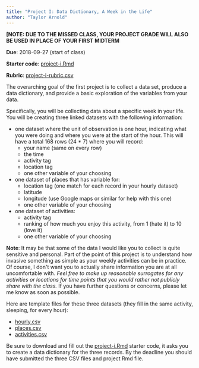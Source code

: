 ```yaml
---
title: "Project I: Data Dictionary, A Week in the Life"
author: "Taylor Arnold"
---
```


**[NOTE: DUE TO THE MISSED CLASS, YOUR PROJECT GRADE WILL ALSO BE
USED IN PLACE OF YOUR FIRST MIDTERM**

**Due**: 2018-09-27 (start of class)

**Starter code**: <a href="https://raw.githubusercontent.com/statsmaths/stat209-f18/master/projects/project-i.Rmd" download="project-i.Rmd" target="_blank">project-i.Rmd</a>

**Rubric**: [project-i-rubric.csv](https://github.com/statsmaths/stat209-f18/blob/master/projects/project-i-rubric.csv)

The overarching goal of the first project is to collect a data set, produce a
data dictionary, and provide a basic exploration of the variables from your
data.

Specifically, you will be collecting data about a specific week in your life.
You will be creating three linked datasets with the following information:

- one dataset where the unit of observation is one hour, indicating what you
were doing and where you were at the start of the hour. This will have a total
168 rows (24 * 7) where you will record:
    - your name (same on every row)
    - the time
    - activity tag
    - location tag
    - one other variable of your choosing
- one dataset of places that has variable for:
    - location tag (one match for each record in your hourly dataset)
    - latitude
    - longitude (use Google maps or similar for help with this one)
    - one other variable of your choosing
- one dataset of activities:
    - activity tag
    - ranking of how much you enjoy this activity, from 1 (hate it) to 10 (love it)
    - one other variable of your choosing

**Note**: It may be that some of the data I would like you to collect is quite
sensitive and personal. Part of the point of this project is to understand how
invasive something as simple as your weekly activities can be in practice. Of
course, I don't want you to actually share information you are at all
uncomfortable with. *Feel free to make up reasonable surrogates for any
activities or locations for time points that you would rather not publicly
share with the class.* If you have further questions or concerns, please let me
know as soon as possible.

Here are template files for these three datasets (they fill in the same
activity, sleeping, for every hour):

- <a href="https://raw.githubusercontent.com/statsmaths/stat209-f18/master/projects/project-i/hourly.csv" download="hourly.csv" target="_blank">hourly.csv</a>
- <a href="https://raw.githubusercontent.com/statsmaths/stat209-f18/master/projects/project-i/places.csv" download="places.csv" target="_blank">places.csv</a>
- <a href="https://raw.githubusercontent.com/statsmaths/stat209-f18/master/projects/project-i/activities.csv" download="activities.csv" target="_blank">activities.csv</a>

Be sure to download and fill out the <a href="https://raw.githubusercontent.com/statsmaths/stat209-f18/master/projects/project-i.Rmd" download="project-i.Rmd" target="_blank">project-i.Rmd</a> starter code, it asks you to create a data dictionary for the three records.
By the deadline you should have submitted the three CSV files and project
Rmd file.

